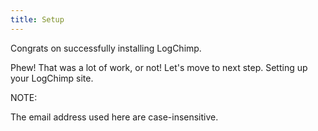 ```yaml
---
title: Setup
---
```


Congrats on successfully installing LogChimp.

Phew! That was a lot of work, or not! Let's move to next step. Setting up your LogChimp site.

NOTE:

The email address used here are case-insensitive.

